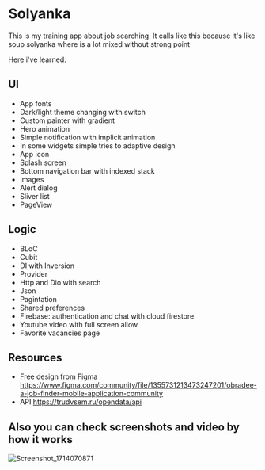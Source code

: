 # Solyanka

This is my training app about job searching. It calls like this because it's like soup solyanka where is a lot mixed without strong point

Here i've learned:

## UI
- App fonts
- Dark/light theme changing with switch
- Custom painter with gradient
- Hero animation
- Simple notification with implicit animation
- In some widgets simple tries to adaptive design
- App icon
- Splash screen
- Bottom navigation bar with indexed stack
- Images
- Alert dialog
- Sliver list
- PageView

## Logic
- BLoC 
- Cubit
- DI with Inversion
- Provider
- Http and Dio with search
- Json
- Pagintation
- Shared preferences
- Firebase: authentication and chat with cloud firestore
- Youtube video with full screen allow
- Favorite vacancies page

## Resources
- Free design from Figma
  https://www.figma.com/community/file/1355731213473247201/obradee-a-job-finder-mobile-application-community
- API
  https://trudvsem.ru/opendata/api

## Also you can check screenshots and video by how it works

![Screenshot_1714070871](https://github.com/CustomAtlas/solyanka/assets/165499054/7ab295de-4e42-4acc-b6a9-279919e1c487)

